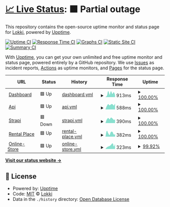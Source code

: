 # [📈 Live Status](https://status.getlokki.com): <!--live status--> **🟧 Partial outage**

This repository contains the open-source uptime monitor and status page for [Lokki](https://status.getlokki.com), powered by [Upptime](https://github.com/upptime/upptime).

[![Uptime CI](https://github.com/LokkiApp/LokkiApp.github.io/workflows/Uptime%20CI/badge.svg)](https://github.com/LokkiApp/LokkiApp.github.io/actions?query=workflow%3A%22Uptime+CI%22)
[![Response Time CI](https://github.com/LokkiApp/LokkiApp.github.io/workflows/Response%20Time%20CI/badge.svg)](https://github.com/LokkiApp/LokkiApp.github.io/actions?query=workflow%3A%22Response+Time+CI%22)
[![Graphs CI](https://github.com/LokkiApp/LokkiApp.github.io/workflows/Graphs%20CI/badge.svg)](https://github.com/LokkiApp/LokkiApp.github.io/actions?query=workflow%3A%22Graphs+CI%22)
[![Static Site CI](https://github.com/LokkiApp/LokkiApp.github.io/workflows/Static%20Site%20CI/badge.svg)](https://github.com/LokkiApp/LokkiApp.github.io/actions?query=workflow%3A%22Static+Site+CI%22)
[![Summary CI](https://github.com/LokkiApp/LokkiApp.github.io/workflows/Summary%20CI/badge.svg)](https://github.com/LokkiApp/LokkiApp.github.io/actions?query=workflow%3A%22Summary+CI%22)

With [Upptime](https://upptime.js.org), you can get your own unlimited and free uptime monitor and status page, powered entirely by a GitHub repository. We use [Issues](https://github.com/LokkiApp/LokkiApp.github.io/issues) as incident reports, [Actions](https://github.com/LokkiApp/LokkiApp.github.io/actions) as uptime monitors, and [Pages](https://status.getlokki.com) for the status page.

<!--start: status pages-->
<!-- This summary is generated by Upptime (https://github.com/upptime/upptime) -->
<!-- Do not edit this manually, your changes will be overwritten -->
<!-- prettier-ignore -->
| URL | Status | History | Response Time | Uptime |
| --- | ------ | ------- | ------------- | ------ |
| <img alt="" src="https://icons.duckduckgo.com/ip3/app.getlokki.com.ico" height="13"> [Dashboard](https://app.getlokki.com) | 🟩 Up | [dashboard.yml](https://github.com/LokkiApp/LokkiApp.github.io/commits/HEAD/history/dashboard.yml) | <details><summary><img alt="Response time graph" src="./graphs/dashboard/response-time-week.png" height="20"> 913ms</summary><br><a href="https://status.getlokki.com/history/dashboard"><img alt="Response time 1168" src="https://img.shields.io/endpoint?url=https%3A%2F%2Fraw.githubusercontent.com%2FLokkiApp%2FLokkiApp.github.io%2FHEAD%2Fapi%2Fdashboard%2Fresponse-time.json"></a><br><a href="https://status.getlokki.com/history/dashboard"><img alt="24-hour response time 512" src="https://img.shields.io/endpoint?url=https%3A%2F%2Fraw.githubusercontent.com%2FLokkiApp%2FLokkiApp.github.io%2FHEAD%2Fapi%2Fdashboard%2Fresponse-time-day.json"></a><br><a href="https://status.getlokki.com/history/dashboard"><img alt="7-day response time 913" src="https://img.shields.io/endpoint?url=https%3A%2F%2Fraw.githubusercontent.com%2FLokkiApp%2FLokkiApp.github.io%2FHEAD%2Fapi%2Fdashboard%2Fresponse-time-week.json"></a><br><a href="https://status.getlokki.com/history/dashboard"><img alt="30-day response time 939" src="https://img.shields.io/endpoint?url=https%3A%2F%2Fraw.githubusercontent.com%2FLokkiApp%2FLokkiApp.github.io%2FHEAD%2Fapi%2Fdashboard%2Fresponse-time-month.json"></a><br><a href="https://status.getlokki.com/history/dashboard"><img alt="1-year response time 1168" src="https://img.shields.io/endpoint?url=https%3A%2F%2Fraw.githubusercontent.com%2FLokkiApp%2FLokkiApp.github.io%2FHEAD%2Fapi%2Fdashboard%2Fresponse-time-year.json"></a></details> | <details><summary><a href="https://status.getlokki.com/history/dashboard">100.00%</a></summary><a href="https://status.getlokki.com/history/dashboard"><img alt="All-time uptime 100.00%" src="https://img.shields.io/endpoint?url=https%3A%2F%2Fraw.githubusercontent.com%2FLokkiApp%2FLokkiApp.github.io%2FHEAD%2Fapi%2Fdashboard%2Fuptime.json"></a><br><a href="https://status.getlokki.com/history/dashboard"><img alt="24-hour uptime 100.00%" src="https://img.shields.io/endpoint?url=https%3A%2F%2Fraw.githubusercontent.com%2FLokkiApp%2FLokkiApp.github.io%2FHEAD%2Fapi%2Fdashboard%2Fuptime-day.json"></a><br><a href="https://status.getlokki.com/history/dashboard"><img alt="7-day uptime 100.00%" src="https://img.shields.io/endpoint?url=https%3A%2F%2Fraw.githubusercontent.com%2FLokkiApp%2FLokkiApp.github.io%2FHEAD%2Fapi%2Fdashboard%2Fuptime-week.json"></a><br><a href="https://status.getlokki.com/history/dashboard"><img alt="30-day uptime 100.00%" src="https://img.shields.io/endpoint?url=https%3A%2F%2Fraw.githubusercontent.com%2FLokkiApp%2FLokkiApp.github.io%2FHEAD%2Fapi%2Fdashboard%2Fuptime-month.json"></a><br><a href="https://status.getlokki.com/history/dashboard"><img alt="1-year uptime 100.00%" src="https://img.shields.io/endpoint?url=https%3A%2F%2Fraw.githubusercontent.com%2FLokkiApp%2FLokkiApp.github.io%2FHEAD%2Fapi%2Fdashboard%2Fuptime-year.json"></a></details>
| <img alt="" src="https://i.imgur.com/Sud9i5T.jpg" height="13"> [Api](https://api.getlokki.com/v2/api) | 🟩 Up | [api.yml](https://github.com/LokkiApp/LokkiApp.github.io/commits/HEAD/history/api.yml) | <details><summary><img alt="Response time graph" src="./graphs/api/response-time-week.png" height="20"> 588ms</summary><br><a href="https://status.getlokki.com/history/api"><img alt="Response time 610" src="https://img.shields.io/endpoint?url=https%3A%2F%2Fraw.githubusercontent.com%2FLokkiApp%2FLokkiApp.github.io%2FHEAD%2Fapi%2Fapi%2Fresponse-time.json"></a><br><a href="https://status.getlokki.com/history/api"><img alt="24-hour response time 730" src="https://img.shields.io/endpoint?url=https%3A%2F%2Fraw.githubusercontent.com%2FLokkiApp%2FLokkiApp.github.io%2FHEAD%2Fapi%2Fapi%2Fresponse-time-day.json"></a><br><a href="https://status.getlokki.com/history/api"><img alt="7-day response time 588" src="https://img.shields.io/endpoint?url=https%3A%2F%2Fraw.githubusercontent.com%2FLokkiApp%2FLokkiApp.github.io%2FHEAD%2Fapi%2Fapi%2Fresponse-time-week.json"></a><br><a href="https://status.getlokki.com/history/api"><img alt="30-day response time 573" src="https://img.shields.io/endpoint?url=https%3A%2F%2Fraw.githubusercontent.com%2FLokkiApp%2FLokkiApp.github.io%2FHEAD%2Fapi%2Fapi%2Fresponse-time-month.json"></a><br><a href="https://status.getlokki.com/history/api"><img alt="1-year response time 610" src="https://img.shields.io/endpoint?url=https%3A%2F%2Fraw.githubusercontent.com%2FLokkiApp%2FLokkiApp.github.io%2FHEAD%2Fapi%2Fapi%2Fresponse-time-year.json"></a></details> | <details><summary><a href="https://status.getlokki.com/history/api">100.00%</a></summary><a href="https://status.getlokki.com/history/api"><img alt="All-time uptime 99.96%" src="https://img.shields.io/endpoint?url=https%3A%2F%2Fraw.githubusercontent.com%2FLokkiApp%2FLokkiApp.github.io%2FHEAD%2Fapi%2Fapi%2Fuptime.json"></a><br><a href="https://status.getlokki.com/history/api"><img alt="24-hour uptime 100.00%" src="https://img.shields.io/endpoint?url=https%3A%2F%2Fraw.githubusercontent.com%2FLokkiApp%2FLokkiApp.github.io%2FHEAD%2Fapi%2Fapi%2Fuptime-day.json"></a><br><a href="https://status.getlokki.com/history/api"><img alt="7-day uptime 100.00%" src="https://img.shields.io/endpoint?url=https%3A%2F%2Fraw.githubusercontent.com%2FLokkiApp%2FLokkiApp.github.io%2FHEAD%2Fapi%2Fapi%2Fuptime-week.json"></a><br><a href="https://status.getlokki.com/history/api"><img alt="30-day uptime 100.00%" src="https://img.shields.io/endpoint?url=https%3A%2F%2Fraw.githubusercontent.com%2FLokkiApp%2FLokkiApp.github.io%2FHEAD%2Fapi%2Fapi%2Fuptime-month.json"></a><br><a href="https://status.getlokki.com/history/api"><img alt="1-year uptime 99.96%" src="https://img.shields.io/endpoint?url=https%3A%2F%2Fraw.githubusercontent.com%2FLokkiApp%2FLokkiApp.github.io%2FHEAD%2Fapi%2Fapi%2Fuptime-year.json"></a></details>
| <img alt="" src="https://assets.super.so/e7c0f16c-8bd3-4c76-8075-4c86f986e1b2/images/32f3a89c-99c4-466f-8536-dd75f65fa320/Strapi-Monogram.png" height="13"> [Strapi](https://strapi.getlokki.com) | 🟥 Down | [strapi.yml](https://github.com/LokkiApp/LokkiApp.github.io/commits/HEAD/history/strapi.yml) | <details><summary><img alt="Response time graph" src="./graphs/strapi/response-time-week.png" height="20"> 390ms</summary><br><a href="https://status.getlokki.com/history/strapi"><img alt="Response time 409" src="https://img.shields.io/endpoint?url=https%3A%2F%2Fraw.githubusercontent.com%2FLokkiApp%2FLokkiApp.github.io%2FHEAD%2Fapi%2Fstrapi%2Fresponse-time.json"></a><br><a href="https://status.getlokki.com/history/strapi"><img alt="24-hour response time 328" src="https://img.shields.io/endpoint?url=https%3A%2F%2Fraw.githubusercontent.com%2FLokkiApp%2FLokkiApp.github.io%2FHEAD%2Fapi%2Fstrapi%2Fresponse-time-day.json"></a><br><a href="https://status.getlokki.com/history/strapi"><img alt="7-day response time 390" src="https://img.shields.io/endpoint?url=https%3A%2F%2Fraw.githubusercontent.com%2FLokkiApp%2FLokkiApp.github.io%2FHEAD%2Fapi%2Fstrapi%2Fresponse-time-week.json"></a><br><a href="https://status.getlokki.com/history/strapi"><img alt="30-day response time 388" src="https://img.shields.io/endpoint?url=https%3A%2F%2Fraw.githubusercontent.com%2FLokkiApp%2FLokkiApp.github.io%2FHEAD%2Fapi%2Fstrapi%2Fresponse-time-month.json"></a><br><a href="https://status.getlokki.com/history/strapi"><img alt="1-year response time 409" src="https://img.shields.io/endpoint?url=https%3A%2F%2Fraw.githubusercontent.com%2FLokkiApp%2FLokkiApp.github.io%2FHEAD%2Fapi%2Fstrapi%2Fresponse-time-year.json"></a></details> | <details><summary><a href="https://status.getlokki.com/history/strapi">100.00%</a></summary><a href="https://status.getlokki.com/history/strapi"><img alt="All-time uptime 99.98%" src="https://img.shields.io/endpoint?url=https%3A%2F%2Fraw.githubusercontent.com%2FLokkiApp%2FLokkiApp.github.io%2FHEAD%2Fapi%2Fstrapi%2Fuptime.json"></a><br><a href="https://status.getlokki.com/history/strapi"><img alt="24-hour uptime 99.99%" src="https://img.shields.io/endpoint?url=https%3A%2F%2Fraw.githubusercontent.com%2FLokkiApp%2FLokkiApp.github.io%2FHEAD%2Fapi%2Fstrapi%2Fuptime-day.json"></a><br><a href="https://status.getlokki.com/history/strapi"><img alt="7-day uptime 100.00%" src="https://img.shields.io/endpoint?url=https%3A%2F%2Fraw.githubusercontent.com%2FLokkiApp%2FLokkiApp.github.io%2FHEAD%2Fapi%2Fstrapi%2Fuptime-week.json"></a><br><a href="https://status.getlokki.com/history/strapi"><img alt="30-day uptime 100.00%" src="https://img.shields.io/endpoint?url=https%3A%2F%2Fraw.githubusercontent.com%2FLokkiApp%2FLokkiApp.github.io%2FHEAD%2Fapi%2Fstrapi%2Fuptime-month.json"></a><br><a href="https://status.getlokki.com/history/strapi"><img alt="1-year uptime 99.98%" src="https://img.shields.io/endpoint?url=https%3A%2F%2Fraw.githubusercontent.com%2FLokkiApp%2FLokkiApp.github.io%2FHEAD%2Fapi%2Fstrapi%2Fuptime-year.json"></a></details>
| <img alt="" src="https://icons.duckduckgo.com/ip3/www.lokki.rent.ico" height="13"> [Rental Place](https://www.lokki.rent/) | 🟩 Up | [rental-place.yml](https://github.com/LokkiApp/LokkiApp.github.io/commits/HEAD/history/rental-place.yml) | <details><summary><img alt="Response time graph" src="./graphs/rental-place/response-time-week.png" height="20"> 382ms</summary><br><a href="https://status.getlokki.com/history/rental-place"><img alt="Response time 348" src="https://img.shields.io/endpoint?url=https%3A%2F%2Fraw.githubusercontent.com%2FLokkiApp%2FLokkiApp.github.io%2FHEAD%2Fapi%2Frental-place%2Fresponse-time.json"></a><br><a href="https://status.getlokki.com/history/rental-place"><img alt="24-hour response time 246" src="https://img.shields.io/endpoint?url=https%3A%2F%2Fraw.githubusercontent.com%2FLokkiApp%2FLokkiApp.github.io%2FHEAD%2Fapi%2Frental-place%2Fresponse-time-day.json"></a><br><a href="https://status.getlokki.com/history/rental-place"><img alt="7-day response time 382" src="https://img.shields.io/endpoint?url=https%3A%2F%2Fraw.githubusercontent.com%2FLokkiApp%2FLokkiApp.github.io%2FHEAD%2Fapi%2Frental-place%2Fresponse-time-week.json"></a><br><a href="https://status.getlokki.com/history/rental-place"><img alt="30-day response time 318" src="https://img.shields.io/endpoint?url=https%3A%2F%2Fraw.githubusercontent.com%2FLokkiApp%2FLokkiApp.github.io%2FHEAD%2Fapi%2Frental-place%2Fresponse-time-month.json"></a><br><a href="https://status.getlokki.com/history/rental-place"><img alt="1-year response time 348" src="https://img.shields.io/endpoint?url=https%3A%2F%2Fraw.githubusercontent.com%2FLokkiApp%2FLokkiApp.github.io%2FHEAD%2Fapi%2Frental-place%2Fresponse-time-year.json"></a></details> | <details><summary><a href="https://status.getlokki.com/history/rental-place">100.00%</a></summary><a href="https://status.getlokki.com/history/rental-place"><img alt="All-time uptime 100.00%" src="https://img.shields.io/endpoint?url=https%3A%2F%2Fraw.githubusercontent.com%2FLokkiApp%2FLokkiApp.github.io%2FHEAD%2Fapi%2Frental-place%2Fuptime.json"></a><br><a href="https://status.getlokki.com/history/rental-place"><img alt="24-hour uptime 100.00%" src="https://img.shields.io/endpoint?url=https%3A%2F%2Fraw.githubusercontent.com%2FLokkiApp%2FLokkiApp.github.io%2FHEAD%2Fapi%2Frental-place%2Fuptime-day.json"></a><br><a href="https://status.getlokki.com/history/rental-place"><img alt="7-day uptime 100.00%" src="https://img.shields.io/endpoint?url=https%3A%2F%2Fraw.githubusercontent.com%2FLokkiApp%2FLokkiApp.github.io%2FHEAD%2Fapi%2Frental-place%2Fuptime-week.json"></a><br><a href="https://status.getlokki.com/history/rental-place"><img alt="30-day uptime 100.00%" src="https://img.shields.io/endpoint?url=https%3A%2F%2Fraw.githubusercontent.com%2FLokkiApp%2FLokkiApp.github.io%2FHEAD%2Fapi%2Frental-place%2Fuptime-month.json"></a><br><a href="https://status.getlokki.com/history/rental-place"><img alt="1-year uptime 100.00%" src="https://img.shields.io/endpoint?url=https%3A%2F%2Fraw.githubusercontent.com%2FLokkiApp%2FLokkiApp.github.io%2FHEAD%2Fapi%2Frental-place%2Fuptime-year.json"></a></details>
| <img alt="" src="https://icons.duckduckgo.com/ip3/rent-itoum.lokki.rent.ico" height="13"> [Online-Store](https://rent-itoum.lokki.rent/) | 🟩 Up | [online-store.yml](https://github.com/LokkiApp/LokkiApp.github.io/commits/HEAD/history/online-store.yml) | <details><summary><img alt="Response time graph" src="./graphs/online-store/response-time-week.png" height="20"> 323ms</summary><br><a href="https://status.getlokki.com/history/online-store"><img alt="Response time 337" src="https://img.shields.io/endpoint?url=https%3A%2F%2Fraw.githubusercontent.com%2FLokkiApp%2FLokkiApp.github.io%2FHEAD%2Fapi%2Fonline-store%2Fresponse-time.json"></a><br><a href="https://status.getlokki.com/history/online-store"><img alt="24-hour response time 450" src="https://img.shields.io/endpoint?url=https%3A%2F%2Fraw.githubusercontent.com%2FLokkiApp%2FLokkiApp.github.io%2FHEAD%2Fapi%2Fonline-store%2Fresponse-time-day.json"></a><br><a href="https://status.getlokki.com/history/online-store"><img alt="7-day response time 323" src="https://img.shields.io/endpoint?url=https%3A%2F%2Fraw.githubusercontent.com%2FLokkiApp%2FLokkiApp.github.io%2FHEAD%2Fapi%2Fonline-store%2Fresponse-time-week.json"></a><br><a href="https://status.getlokki.com/history/online-store"><img alt="30-day response time 292" src="https://img.shields.io/endpoint?url=https%3A%2F%2Fraw.githubusercontent.com%2FLokkiApp%2FLokkiApp.github.io%2FHEAD%2Fapi%2Fonline-store%2Fresponse-time-month.json"></a><br><a href="https://status.getlokki.com/history/online-store"><img alt="1-year response time 337" src="https://img.shields.io/endpoint?url=https%3A%2F%2Fraw.githubusercontent.com%2FLokkiApp%2FLokkiApp.github.io%2FHEAD%2Fapi%2Fonline-store%2Fresponse-time-year.json"></a></details> | <details><summary><a href="https://status.getlokki.com/history/online-store">99.92%</a></summary><a href="https://status.getlokki.com/history/online-store"><img alt="All-time uptime 99.94%" src="https://img.shields.io/endpoint?url=https%3A%2F%2Fraw.githubusercontent.com%2FLokkiApp%2FLokkiApp.github.io%2FHEAD%2Fapi%2Fonline-store%2Fuptime.json"></a><br><a href="https://status.getlokki.com/history/online-store"><img alt="24-hour uptime 100.00%" src="https://img.shields.io/endpoint?url=https%3A%2F%2Fraw.githubusercontent.com%2FLokkiApp%2FLokkiApp.github.io%2FHEAD%2Fapi%2Fonline-store%2Fuptime-day.json"></a><br><a href="https://status.getlokki.com/history/online-store"><img alt="7-day uptime 99.92%" src="https://img.shields.io/endpoint?url=https%3A%2F%2Fraw.githubusercontent.com%2FLokkiApp%2FLokkiApp.github.io%2FHEAD%2Fapi%2Fonline-store%2Fuptime-week.json"></a><br><a href="https://status.getlokki.com/history/online-store"><img alt="30-day uptime 99.96%" src="https://img.shields.io/endpoint?url=https%3A%2F%2Fraw.githubusercontent.com%2FLokkiApp%2FLokkiApp.github.io%2FHEAD%2Fapi%2Fonline-store%2Fuptime-month.json"></a><br><a href="https://status.getlokki.com/history/online-store"><img alt="1-year uptime 99.94%" src="https://img.shields.io/endpoint?url=https%3A%2F%2Fraw.githubusercontent.com%2FLokkiApp%2FLokkiApp.github.io%2FHEAD%2Fapi%2Fonline-store%2Fuptime-year.json"></a></details>

<!--end: status pages-->

[**Visit our status website →**](https://status.getlokki.com)

## 📄 License

- Powered by: [Upptime](https://github.com/upptime/upptime)
- Code: [MIT](./LICENSE) © [Lokki](https://status.getlokki.com)
- Data in the `./history` directory: [Open Database License](https://opendatacommons.org/licenses/odbl/1-0/)
